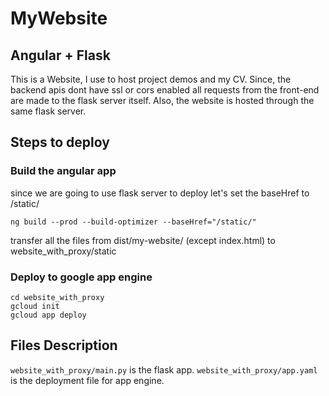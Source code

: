 # MyWebsite

## Angular + Flask 

This is a Website, I use to host project demos and my CV.
Since, the backend apis dont have ssl or cors enabled all requests from the front-end are made to the flask server itself. Also, the website is hosted through the same flask server.

## Steps to deploy

### Build the angular app
since we are going to use flask server to deploy let's set the baseHref to /static/ 

```ng build --prod --build-optimizer --baseHref="/static/" ```
  
transfer all the files from dist/my-website/ (except  index.html)  to website_with_proxy/static

### Deploy to google app engine
```
cd website_with_proxy
gcloud init
gcloud app deploy
```

## Files Description

```website_with_proxy/main.py```  is the flask app.
```website_with_proxy/app.yaml``` is the deployment file for app engine.


